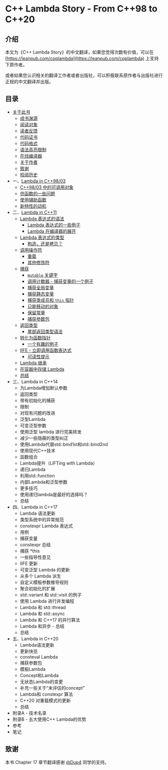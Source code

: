 # C++ Lambda Story - From C++98 to C++20
## 介绍
本文为《C++ Lambda Story》的中文翻译，如果您觉得次数有价值，可以在 [https://leanpub.com/cpplambda](https://leanpub.com/cpplambda) 上支持下原作者。

或者如果您认识相关的翻译工作者或者出版社，可以积极联系原作者与出版社进行正规的中文翻译并出版。

## 目录

- [关于此书](Source/Chapter0/Chapter0.md#关于此书)
    - [成书渊源](Source/Chapter0/Chapter0.md##成书渊源)
    - [阅读对象](Source/Chapter0/Chapter0.md##阅读对象)
    - [读者反馈](Source/Chapter0/Chapter0.md##读者反馈)
    - [代码证书](Source/Chapter0/Chapter0.md##代码证书)
    - [代码格式](Source/Chapter0/Chapter0.md##代码格式)
    - [语法高亮限制](Source/Chapter0/Chapter0.md##语法高亮限制)
    - [在线编译器](Source/Chapter0/Chapter0.md##在线编译器)
    - [关于作者](Source/Chapter0/Chapter0.md##关于作者)
    - [致谢](Source/Chapter0/Chapter0.md##致谢)
    - [校阅历史](Source/Chapter0/Chapter0.md##校阅历史)
- 一、[Lambda in C++98/03](Source/Chapter1/Chapter1.md)
    - [C++98/03 中的可调用对象](Source/Chapter1/Chapter1.md##1.%20C++98/03%20中的可调用对象)
    - [仿函数的一些问题](Source/Chapter1/Chapter1.md##2.%20仿函数的一些问题)
    - [使用辅助函数](Source/Chapter1/Chapter1.md##3.%20使用辅助函数)
    - [新特性的动机](Source/Chapter1/Chapter1.md##4.%20新特性的动机)
- 二、[Lambda in C++11](Source/Chapter2/Chapter2.md)
    - [Lambda 表达式的语法](Source/Chapter2/Chapter2.md##1.%20Lambda表达式的语法)
        - [Lambda 表达式的一些例子](Source/Chapter2/Chapter2.md###Lambda%20表达式的一些例子)
        - [Lambda 在编译器的展开](Source/Chapter2/Chapter2.md###Lambda%20在编译器的展开)
    - [Lambda 表达式的类型](Source/Chapter2/Chapter2.md##Lambda%20表达式的类型)
        - [构造，还是拷贝？](Source/Chapter2/Chapter2.md###构造，还是拷贝？)
    - [调用操作符](Source/Chapter2/Chapter2.md##3.%20调用操作符)
        - [重载](Source/Chapter2/Chapter2.md###重载)
        - [其他修饰符](Source/Chapter2/Chapter2.md###其他修饰符)
    - [捕获](Source/Chapter2/Chapter2.md##4.%20捕获)
        - [`mutable` 关键字](Source/Chapter2/Chapter2.md###`mutable`%20关键字)
        - [调用计数器 - 捕获变量的一个例子](Source/Chapter2/Chapter2.md###调用计数器%20-%20捕获变量的一个例子)
        - [捕获全局变量](Source/Chapter2/Chapter2.md###捕获全局变量)
        - [捕获静态变量](Source/Chapter2/Chapter2.md###捕获静态变量)
        - [捕获类成员和 `this` 指针](Source/Chapter2/Chapter2.md###捕获类成员和%20`this`%20指针)
        - [只能移动的对象](Source/Chapter2/Chapter2.md###只能移动的对象)
        - [保留常量](Source/Chapter2/Chapter2.md###保留常量)
        - [捕获参数包](Source/Chapter2/Chapter2.md###捕获参数包)
    - [返回类型](Source/Chapter2/Chapter2.md##5.%20返回类型)
        - [尾部返回类型语法](Source/Chapter2/Chapter2.md###尾部返回类型语法)
    - [转化为函数指针](Source/Chapter2/Chapter2.md##6.%20转化为函数指针)
        - [一个有趣的例子](Source/Chapter2/Chapter2.md###一个有趣的例子)
    - [IIFE - 立即调用函数表达式](Source/Chapter2/Chapter2.md##7.%20IIFE%20-%20立即调用函数表达式)
        - [可读性提示](Source/Chapter2/Chapter2.md###可读性提示)
    - [Lambda 继承](Source/Chapter2/Chapter2.md##8.%20Lambda%20继承)
    - [在容器中存储 Lambda](Source/Chapter2/Chapter2.md##9.%20在容器中存储%20Lambda)
    - [总结](Source/Chapter2/Chapter2.md##10.%20总结)
- 三、Lambda in C++14
    - 为Lambda增加默认参数
    - 返回类型
    - 带有初始化的捕获
    - 限制
    - 对现有问题的改进
    - 泛型Lambda
    - 可变泛型参数
    - 使用泛型 lambda 进行完美转发
    - 减少一些隐蔽的类型纠正
    - 使用Lambda代替std::bind1st和std::bind2nd
    - 使用现代C++技术
    - 函数组合
    - Lambda提升（LIFTing with Lambda）
    - 递归Lambda
    - 利用std::function
    - 内部Lambda和泛型参数
    - 更多技巧
    - 使用递归lambda是最好的选择吗？
    - 总结
- 四、Lambda in C++17
    - Lambda 语法更新
    - 类型系统中的异常规范
    - constexpr Lambda 表达式
    - 用例
    - 捕获变量
    - constexpr 总结
    - 捕获 *this
    - 一些指导性意见
    - IIFE 更新
    - 可变泛型 Lambda 的更新
    - 从多个 Lambda 派生
    - 自定义模板参数推导规则
    - 聚合初始化的扩展
    - std::variant 和 std::visit 的例子
    - 使用 Lambda 进行并发编程
    - Lambda 和 std::thread
    - Lambda 和 std::async
    - Lambda 和 C++17 的并行算法
    - Lambda 和异步 - 总结
    - 总结
- 五、Lambda in C++20
    - Lambda语法更新
    - 更新快览
    - consteval Lambda
    - 捕获参数包
    - 模板Lambda
    - Concept和Lambda
    - 无状态Lambda的变更
    - 补充一些关于“未评估的concept”
    - Lambda和 constexpr 算法
    - C++20 对重载模式的更新
    - 总结
- 附录A - 技术名录
- 附录B - 五大使用C++ Lambda的优势
- 参考
- 笔记

## 致谢
本书 Chapter 17 章节翻译感谢 [@Dup4](https://github.com/Dup4) 同学的支持。
